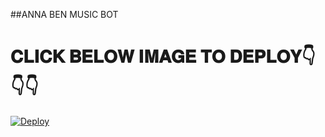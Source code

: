 ##ANNA BEN MUSIC BOT

# 𝐂𝐋𝐈𝐂𝐊 𝐁𝐄𝐋𝐎𝐖 𝐈𝐌𝐀𝐆𝐄 𝐓𝐎 𝐃𝐄𝐏𝐋𝐎𝐘👇👇👇


[![Deploy](https://telegra.ph/file/daab7f2becc4ddab45586.jpg)](https://heroku.com/deploy?template=https://github.com/Lallu-lallus/anna_music_bot)

